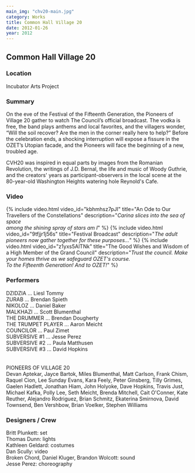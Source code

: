 ```yaml
---
main_img: "chv20-main.jpg"
category: Works
title: Common Hall Village 20
date: 2012-01-26
year: 2012
---
```

## Common Hall Village 20  

### Location

Incubator Arts Project

### Summary

On the eve of the Festival of the Fifteenth Generation, the Pioneers of Village 20 gather to watch The Council’s official broadcast. The vodka is free, the band plays anthems and local favorites, and the villagers wonder, “Will the soil recover? Are the men in the corner really here to help?” Before the celebration ends, a shocking interruption will expose a fissure in the OZET’s Utopian facade, and the Pioneers will face the beginning of a new, troubled age. 

CVH20 was inspired in equal parts by images from the Romanian Revolution, the writings of J.D. Bernal, the life and music of Woody Guthrie, and the creators' years as participant-observers in the local scene at the 80-year-old Washington Heights watering hole Reynold's Cafe. 

### Video

{% include video.html video_id="kbhmhsz7pJI" title="An Ode to Our Travellers of the Constellations" description="<em>Carina slices into the sea of space<br>among the shining spray of stars am I</em>" %}
{% include video.html video_id="9tfjjr1j56s" title="Festival Broadcast" description="<em>The adult pioneers now gather together for these purposes...</em>" %}
{% include video.html video_id="z1yxs5AlTNk" title="The Good Wishes and Wisdom of a High Member of the Grand Council" description="<em>Trust the council. Make your homes thrive as we safeguard OZET's course.<br>To the Fifteenth Generation!  And to OZET!</em>" %}

### Performers

DZIDZIA ... Liesl Tommy<br>
ZURAB ... Brendan Spieth<br> 
NIKOLOZ ... Daniel Baker<br>
MALKHAZI ... Scott Blumenthal<br>
THE DRUMMER ... Brendan Dougherty<br>
THE TRUMPET PLAYER ... Aaron Meicht<br>
COUNCILOR ... Paul Zimet<br>
SUBVERSIVE #1 ... Jesse Perez<br>
SUBVERSIVE #2 ... Paula Matthusen<br>
SUBVERSIVE #3 ... David Hopkins<br>
<br><br>
PIONEERS OF VILLAGE 20<br>
Devan Aptekar, Jayce Bartok, Miles Blumenthal, Matt Carlson, Frank Chism, Raquel Cion, Lee Sunday Evans, Kara Feely, Peter Ginsberg, Tilly Grimes, Gaelen Hadlett, Jonathan Hiam, John Holyoke, Dave Hopkins, Travis Just, Michael Kafka, Polly Lee, Seth Meicht, Brenda Mitchell, Cait O'Conner, Kate Reuther, Alejandro Rodriguez, Brian Schmitz, Ekaterina Smirnova, David Townsend, Ben Vershbow, Brian Voelker, Stephen Williams

### Designers / Crew

Britt Plunkett: set<br>
Thomas Dunn: lights<br>
Kathleen Geldard: costumes<br>
Dan Scully: video<br>
Broken Chord, Daniel Kluger, Brandon Wolcott: sound<br>
Jesse Perez: choreography


